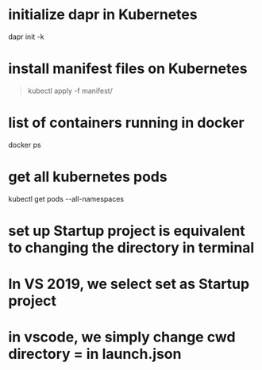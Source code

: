 # initialize dapr in Kubernetes
dapr init -k 

# install manifest files on Kubernetes
>kubectl apply -f manifest/

# list of containers running in docker
docker ps

# get all kubernetes pods
kubectl get pods --all-namespaces

# set up Startup project is equivalent to changing the directory in terminal
# In VS 2019, we select set as Startup project
# in vscode, we simply change cwd directory = <folder for startup project> in launch.json